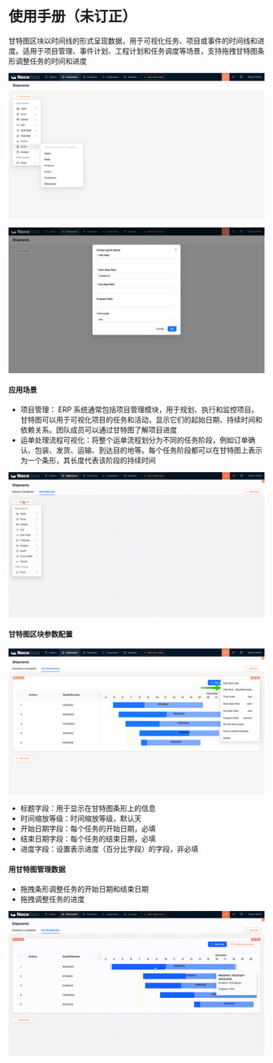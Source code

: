 # 使用手册（未订正）

甘特图区块以时间线的形式呈现数据，用于可视化任务、项目或事件的时间线和进度。适用于项目管理、事件计划、工程计划和任务调度等场景，支持拖拽甘特图条形调整任务的时间和进度

![](./static/P3klb1WIOoL4msxQWiycleCgnPb.png)

![](./static/LcyebGwVVoEBdvx4ZDicXOj1n8f.png)

#### 应用场景

- 项目管理： ERP 系统通常包括项目管理模块，用于规划、执行和监控项目。甘特图可以用于可视化项目的任务和活动，显示它们的起始日期、持续时间和依赖关系。团队成员可以通过甘特图了解项目进度
- 运单处理流程可视化：将整个运单流程划分为不同的任务阶段，例如订单确认、包装、发货、运输、到达目的地等。每个任务阶段都可以在甘特图上表示为一个条形，其长度代表该阶段的持续时间

![](./static/BRIcbgJ8Do7SQ5xHshUcHVjdnMc.gif)

#### 甘特图区块参数配置

![](./static/PK01bb2aOo97nIxBzwgcCoXlnjb.png)

- 标题字段：用于显示在甘特图条形上的信息
- 时间缩放等级：时间缩放等级，默认天
- 开始日期字段：每个任务的开始日期，必填
- 结束日期字段：每个任务的结束日期，必填
- 进度字段：设置表示进度（百分比字段）的字段，非必填

#### 用甘特图管理数据

- 拖拽条形调整任务的开始日期和结束日期
- 拖拽调整任务的进度

![](./static/MDvAbz30ooHoiQxkqRYcDGG1npb.gif)
